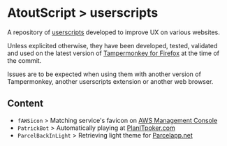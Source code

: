 # AtoutScript > userscripts

A repository of [userscripts](https://en.wikipedia.org/wiki/Userscript) developed to improve UX on various websites.

Unless explicited otherwise, they have been developed, tested, validated and used on the latest version of [Tampermonkey for Firefox](https://addons.mozilla.org/en-US/firefox/addon/tampermonkey/) at the time of the commit.

Issues are to be expected when using them with another version of Tampermonkey, another userscripts extension or another web browser.

## Content

* `fAWSicon` > Matching service's favicon on [AWS Management Console](https://aws.amazon.com/)
* `PatrickBot` > Automatically playing at [PlanITpoker.com](https://www.planitpoker.com/)
* `ParcelBackInLight` > Retrieving light theme for [Parcelapp.net](https://parcelapp.net/)